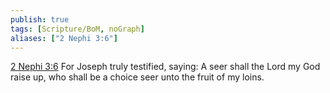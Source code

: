 ```yaml
---
publish: true
tags: [Scripture/BoM, noGraph]
aliases: ["2 Nephi 3:6"]
---
```

[2 Nephi 3:6](https://churchofjesuschrist.org/study/scriptures/bofm/2-ne/3?lang=eng&id=p6#p6) For Joseph truly testified, saying: A seer shall the Lord my God raise up, who shall be a choice seer unto the fruit of my loins.
